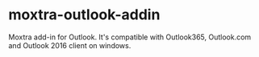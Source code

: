 # moxtra-outlook-addin
Moxtra add-in for Outlook.
It's compatible with Outlook365, Outlook.com and Outlook 2016 client on windows.
